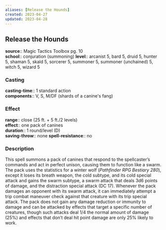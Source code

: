 ```yaml
---
aliases: [Release the Hounds]
created: 2023-04-27
updated: 2023-04-28
---
```


## Release the Hounds

**source**:: Magic Tactics Toolbox pg. 10  
**school**:: conjuration (summoning)
**level**:: arcanist 5, bard 5, druid 5, hunter 5, shaman 5, skald 5, sorcerer 5, summoner 5, summoner (unchained) 5, witch 5, wizard 5

### Casting

**casting-time**:: 1 standard action  
**components**:: V, S, M/DF (shards of a canine's fang)

### Effect

**range**:: close (25 ft. + 5 ft./2 levels)  
**effect**:: one pack of canines  
**duration**:: 1 round/level (D)  
**saving-throw**:: none
**spell-resistance**:: no

### Description

This spell summons a pack of canines that respond to the spellcaster’s commands and act in perfect unison, causing them to function like a swarm. The pack uses the statistics for a winter wolf (*Pathfinder RPG Bestiary 280*), except it loses its breath weapon, the cold subtype, and its cold special attack and gains the swarm subtype, a swarm attack that deals 3d6 points of damage, and the distraction special attack (DC 17). Whenever the pack damages an opponent with its swarm attack, it can immediately attempt a trip combat maneuver check against that creature with its trip special attack. The pack does not gain any damage reduction or immunity to damage and can be attacked by effects that target a specific number of creatures, though such attacks deal 1/4 the normal amount of damage (25%) and effects that don’t deal hit point damage are only 25% likely to work.
